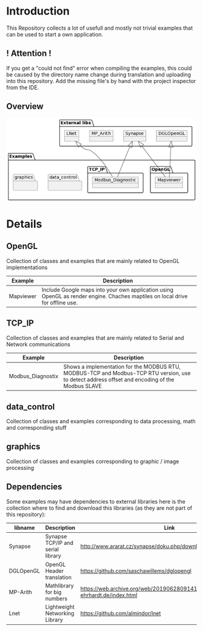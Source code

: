 # Introduction
This Repository collects a lot of usefull and mostly not trivial examples that can be used to start a own application.

## ! Attention !
If you get a "could not find" error when compiling the examples, this could be caused by the directory name change during translation and uploading into this repository. Add the missing file's by hand with the project inspector from the IDE.

## Overview
![](Overview.png)

# Details

## OpenGL

Collection of classes and examples that are mainly related to OpenGL implementations

| Example | Description |
| --- | --- |
| Mapviewer | Include Google maps into your own application using OpenGL as render engine. Chaches maptiles on local drive for offline use. |

## TCP_IP

Collection of classes and examples that are mainly related to Serial and Network communications

| Example | Description |
| --- | --- |
| Modbus_Diagnostix | Shows a implementation for the MODBUS RTU, MODBUS-TCP and Modbus-TCP RTU version, use to detect address offset and encoding of the Modbus SLAVE |

## data_control

Collection of classes and examples corresponding to data processing, math and corresponding stuff

## graphics

Collection of classes and examples corresponding to graphic / image processing


## Dependencies
Some examples may have dependencies to external libraries here is the collection where to find and download this libraries (as they are not part of this repository):

| libname | Description | Link |
|---|---|---|
| Synapse | Synapse TCP/IP and serial library | http://www.ararat.cz/synapse/doku.php/download |
| DGLOpenGL | OpenGL Header translation | https://github.com/saschawillems/dglopengl |
| MP-Arith | Mathlibrary for big numbers | https://web.archive.org/web/20190628091417/http://www.wolfgang-ehrhardt.de/index.html |
| Lnet | Lightweight Networking Library | https://github.com/almindor/lnet |

